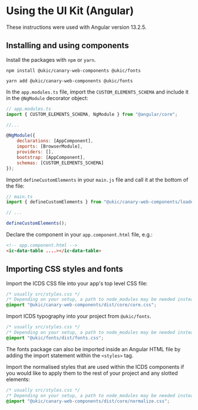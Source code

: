 # Using the UI Kit (Angular)

These instructions were used with Angular version 13.2.5.

## Installing and using components

Install the packages with `npm` or `yarn`.

```shell
npm install @ukic/canary-web-components @ukic/fonts

yarn add @ukic/canary-web-components @ukic/fonts
```

In the `app.modules.ts` file, import the `CUSTOM_ELEMENTS_SCHEMA` and include it in the `@NgModule` decorator object:

```js
// app.modules.ts
import { CUSTOM_ELEMENTS_SCHEMA, NgModule } from "@angular/core";

//...

@NgModule({
    declarations: [AppComponent],
    imports: [BrowserModule],
    providers: [],
    bootstrap: [AppComponent],
    schemas: [CUSTOM_ELEMENTS_SCHEMA]
});
```

Import `defineCustomElements` in your `main.js` file and call it at the bottom of the file:

```js
// main.ts
import { defineCustomElements } from "@ukic/canary-web-components/loader";

// ...

defineCustomElements();
```

Declare the component in your `app.component.html` file, e.g.:

```html
<!-- app.component.html -->
<ic-data-table ....></ic-data-table>
```

## Importing CSS styles and fonts

Import the ICDS CSS file into your app's top level CSS file:

```css
/* usually src/styles.css */
/* Depending on your setup, a path to node_modules may be needed instead */
@import "@ukic/canary-web-components/dist/core/core.css";
```

Import ICDS typography into your project from `@ukic/fonts`.

```css
/* usually src/styles.css */
/* Depending on your setup, a path to node_modules may be needed instead */
@import "@ukic/fonts/dist/fonts.css";
```

The fonts package can also be imported inside an Angular HTML file by adding the import statement within the `<styles>` tag.

Import the normalised styles that are used within the ICDS components if you would like to apply them to the rest of your project and any slotted elements:

```css
/* usually src/styles.css */
/* Depending on your setup, a path to node_modules may be needed instead */
@import "@ukic/canary-web-components/dist/core/normalize.css";
```
